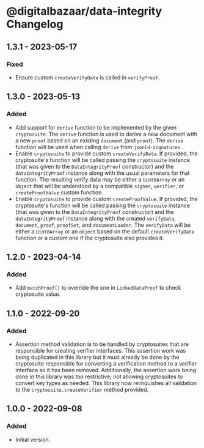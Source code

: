 # @digitalbazaar/data-integrity Changelog

## 1.3.1 - 2023-05-17

### Fixed
- Ensure custom `createVerifyData` is called in `verifyProof`.

## 1.3.0 - 2023-05-13

### Added
- Add support for `derive` function to be implemented by the given
  `cryptosuite`. The `derive` function is used to derive a new document with
  a new `proof` based on an existing `document` (and `proof`). The `derive`
  function will be used when calling `derive` from `jsonld-signatures`.
- Enable `cryptosuite` to provide custom `createVerifyData`. If provided,
  the cryptosuite's function will be called passing the `cryptosuite` instance
  (that was given to the `DataIntegrityProof` constructor) and the
  `dataIntegrityProof` instance along with the usual parameters for that
  function. The resulting verify data may be either a `Uint8Array` or an
  `object` that will be understood by a compatible `signer`, `verifier`, or
  `createProofValue` custom function.
- Enable `cryptosuite` to provide custom `createProofValue`. If provided,
  the cryptosuite's function will be called passing the `cryptosuite` instance
  (that was given to the `DataIntegrityProof` constructor) and the
  `dataIntegrityProof` instance along with the created `verifyData`, `document`,
  `proof`, `proofSet`, and `documentLoader`. The `verifyData` will be either a
  `Uint8Array` or an `object` based on the default `createVerifyData` function
  or a custom one if the cryptosuite also provides it.

## 1.2.0 - 2023-04-14

### Added
- Add `matchProof()` to override the one in `LinkedDataProof` to check
  cryptosuite value.

## 1.1.0 - 2022-09-20

### Added
- Assertion method validation is to be handled by cryptosuites that
  are responsible for creating verifier interfaces. This assertion
  work was being duplicated in this library but it must already be
  done by the cryptosuite responsible for converting a verification
  method to a verifier interface so it has been removed. Additionally,
  the assertion work being done in this library was too restrictive;
  not allowing cryptosuites to convert key types as needed. This
  library now relinquishes all validation to the
  `cryptosuite.createVerifier` method provided.

## 1.0.0 - 2022-09-08

### Added
- Initial version.
